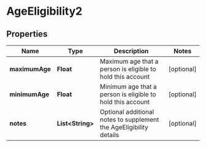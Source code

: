 
# AgeEligibility2

## Properties
Name | Type | Description | Notes
------------ | ------------- | ------------- | -------------
**maximumAge** | **Float** | Maximum age that a person is eligible to hold this account |  [optional]
**minimumAge** | **Float** | Minimum age that a person is eligible to hold this account |  [optional]
**notes** | **List&lt;String&gt;** | Optional additional notes to supplement the AgeEligibility details |  [optional]



